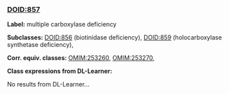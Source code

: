 
### [DOID:857](http://purl.obolibrary.org/obo/DOID_857)
**Label:** multiple carboxylase deficiency

**Subclasses:** [DOID:856](http://purl.obolibrary.org/obo/DOID_856) (biotinidase deficiency), [DOID:859](http://purl.obolibrary.org/obo/DOID_859) (holocarboxylase synthetase deficiency), 

**Corr. equiv. classes:** [OMIM:253260](http://purl.obolibrary.org/obo/OMIM_253260), [OMIM:253270](http://purl.obolibrary.org/obo/OMIM_253270), 

**Class expressions from DL-Learner:**

No results from DL-Learner...




